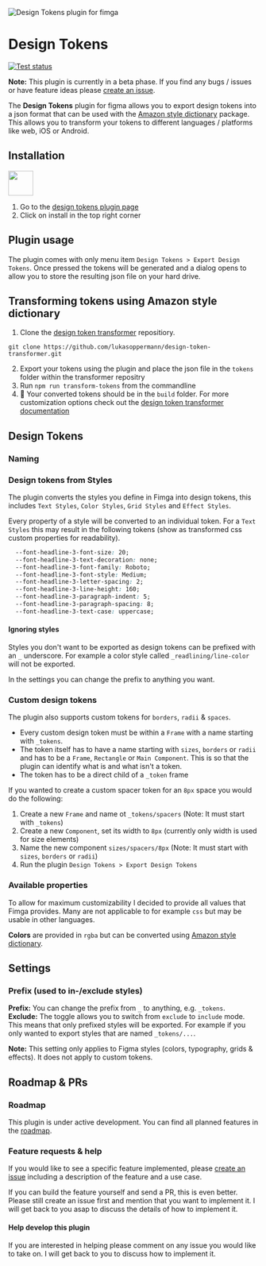 ![Design Tokens plugin for fimga](https://github.com/lukasoppermann/design-tokens/raw/main/_resources/Design%20Tokens%20Plugin%20Cover.png)
# Design Tokens

[![Test status](https://github.com/lukasoppermann/design-tokens/workflows/Testing%20and%20linting/badge.svg)](https://github.com/lukasoppermann/design-tokens/actions?query=workflow%3A%22Testing+and+linting%22)

**Note:** This plugin is currently in a beta phase. If you find any bugs / issues or have feature ideas please [create an issue](https://github.com/lukasoppermann/design-tokens/issues/new).

The **Design Tokens** plugin for figma allows you to export design tokens into a json format that can be used with the [Amazon style dictionary](https://amzn.github.io/style-dictionary/#/) package. This allows you to transform your tokens to different languages / platforms like web, iOS or Android. 

## Installation

<img src="https://github.com/lukasoppermann/design-tokens/raw/main/_resources/Design%20Tokens%20Plugin%20Icon.png" width="50px"> 

1. Go to the [design tokens plugin page](https://www.figma.com/community/plugin/888356646278934516/Design-Tokens)
2. Click on install in the top right corner

## Plugin usage
The plugin comes with only menu item `Design Tokens > Export Design Tokens`. Once pressed the tokens will be generated and a dialog opens to allow you to store the resulting json file on your hard drive.

## Transforming tokens using Amazon style dictionary
1. Clone the [design token transformer](https://github.com/lukasoppermann/design-token-transformer) repositiory.
```cli
git clone https://github.com/lukasoppermann/design-token-transformer.git
```
2. Export your tokens using the plugin and place the json file in the `tokens` folder within the transformer repositry
3. Run `npm run transform-tokens` from the commandline
4. 🎉 Your converted tokens should be in the `build` folder. For more customization options check out the [design token transformer documentation](https://github.com/lukasoppermann/design-token-transformer)

## Design Tokens
### Naming
### Design tokens from Styles
The plugin converts the styles you define in Fimga into design tokens, this includes `Text Styles`, `Color Styles`, `Grid Styles` and `Effect Styles`.

Every property of a style will be converted to an individual token. For a `Text Styles` this may result in the following tokens (show as transformed css custom properties for readability).

```css
  --font-headline-3-font-size: 20;
  --font-headline-3-text-decoration: none;
  --font-headline-3-font-family: Roboto;
  --font-headline-3-font-style: Medium;
  --font-headline-3-letter-spacing: 2;
  --font-headline-3-line-height: 160;
  --font-headline-3-paragraph-indent: 5;
  --font-headline-3-paragraph-spacing: 8;
  --font-headline-3-text-case: uppercase;
```

#### Ignoring styles
Styles you don't want to be exported as design tokens can be prefixed with an `_` underscore. For example a color style called `_readlining/line-color` will not be exported.

In the settings you can change the prefix to anything you want.


### Custom design tokens
The plugin also supports custom tokens for `borders`, `radii` & `spaces`.

- Every custom design token must be within a `Frame` with a name starting with `_tokens`.
- The token itself has to have a name starting with `sizes`, `borders` or `radii` and has to be a `Frame`, `Rectangle` or `Main Component`. This is so that the plugin can identify what is and what isn't a token.
- The token has to be a direct child of a `_token` frame

If you wanted to create a custom spacer token for an `8px` space you would do the following:

1. Create a new `Frame` and name ot `_tokens/spacers` (Note: It must start with `_tokens`)
2. Create a new `Component`, set its width to `8px` (currently only width is used for size elements)
3. Name the new component `sizes/spacers/8px` (Note: It must start with `sizes`, `borders` or `radii`)
4. Run the plugin `Design Tokens > Export Design Tokens`

### Available properties
To allow for maximum customizability I decided to provide all values that Fimga provides. Many are not applicable to for example `css` but may be usable in other languages.

**Colors** are provided in `rgba` but can be converted using [Amazon style dictionary](https://amzn.github.io/style-dictionary/#/).

## Settings

### Prefix (used to in-/exclude styles)
**Prefix:** You can change the prefix from `_` to anything, e.g. `_tokens`.  
**Exclude:** The toggle allows you to switch from `exclude` to `include` mode. This means that only prefixed styles will be exported. For example if you only wanted to export styles that are named `_tokens/...`.

**Note:** This setting only applies to Figma styles (colors, typography, grids & effects). It does not apply to custom tokens.

## Roadmap & PRs
### Roadmap
This plugin is under active development. You can find all planned features in the [roadmap](https://github.com/lukasoppermann/design-tokens/issues/2).
### Feature requests & help
If you would like to see a specific feature implemented, please [create an issue](https://github.com/lukasoppermann/design-tokens/issues/new) including a description of the feature and a use case.

If you can build the feature yourself and send a PR, this is even better. Please still create an issue first and mention that you want to implement it.
I will get back to you asap to discuss the details of how to implement it.

#### Help develop this plugin
If you are interested in helping please comment on any issue you would like to take on. I will get back to you to discuss how to implement it.
